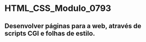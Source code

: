 # HTML_CSS_Modulo_0793
## Desenvolver páginas para a web, através de scripts CGI e folhas de estilo.
